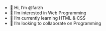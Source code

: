 - 👋 Hi, I’m @farzh
- 👀 I’m interested in Web Programming
- 🌱 I’m currently learning HTML & CSS
- 💞️ I’m looking to collaborate on Programming

<!---
farzh/farzh is a ✨ special ✨ repository because its `README.md` (this file) appears on your GitHub profile.
You can click the Preview link to take a look at your changes.
--->
